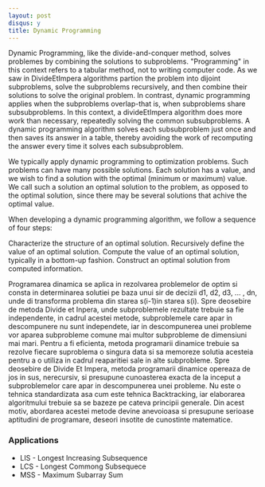 ```yaml
---
layout: post
disqus: y
title: Dynamic Programming
---
```


Dynamic Programming, like the divide-and-conquer method, solves problemes by combining the solutions to subproblems. "Programming" in this context refers to a tabular method, not to writing computer code. As we saw in DivideEtImpera algorithms partion the problem into dijoint subproblems, solve the subproblems recursively, and then combine their solutions to solve the original problem. In contrast, dynamic programming applies when the subproblems overlap-that is, when subproblems share subsubproblems. In this context, a divideEtImpera algorithm does more work than necessary, repeatedly solving the common subsubproblems. A dynamic programming algorithm solves each subsubproblem just once and then saves its answer in a table, thereby avoiding the work of recomputing the answer every time it solves each subsubproblem.

We typically apply dynamic programming to optimization problems. Such problems can have many possible solutions. Each solution has a value, and we wish to find a solution with the optimal (minimum or maximum) value. We call such a solution an optimal solution to the problem, as opposed to the optimal solution, since there may be several solutions that achive the optimal value.

When developing a dynamic programming algorithm, we follow a sequence of four steps:

Characterize the structure of an optimal solution.
Recursively define the value of an optimal solution.
Compute the value of an optimal solution, typically in a bottom-up fashion.
Construct an optimal solution from computed information.

Programarea dinamica se aplica in rezolvarea problemelor de optim si consta in determinarea solutiei pe baza unui sir de decizii
d1, d2, d3, ... , dn, unde di transforma problema din starea s(i-1)in starea s(i). Spre deosebire de metoda Divide et Inpera, unde subproblemele rezultate trebuie
sa fie independente, in cadrul acestei metode, subproblemele care apar in descompunere nu sunt independete, iar in descompunerea unei probleme vor aparea subprobleme comune mai multor subprobleme de dimensiuni mai mari. Pentru a fi eficienta, metoda programarii dinamice trebuie sa rezolve fiecare suproblema o singura data si sa memoreze solutia acesteia pentru a o utiliza in cadrul reaparitiei sale in alte subprobleme. Spre deosebire de Divide Et Impera, metoda programarii dinamice opereaza de jos in sus, nerecursiv, si presupune cunoasterea exacta de la inceput a subproblemelor care apar in descompunerea unei probleme. Nu este o tehnica standardizata asa cum este tehnica Backtracking, iar elaborarea algoritmului trebuie sa se bazeze pe cateva principii generale. Din acest motiv, abordarea acestei metode devine anevoioasa si presupune serioase aptitudini de programare, deseori insotite de cunostinte matematice.


### Applications

* LIS - Longest Increasing Subsequence
* LCS - Longest Commong Subsequece
* MSS - Maximum Subarray Sum
